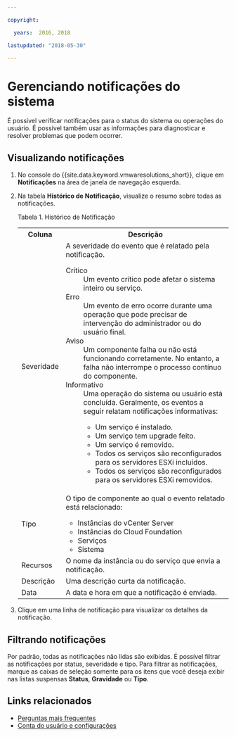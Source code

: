 ```yaml
---

copyright:

  years:  2016, 2018

lastupdated: "2018-05-30"

---
```


# Gerenciando notificações do sistema

É possível verificar notificações para o status do sistema ou operações do usuário. É possível também usar as informações para diagnosticar e resolver problemas que podem ocorrer.

## Visualizando notificações

1. No console do {{site.data.keyword.vmwaresolutions_short}}, clique em **Notificações** na área de janela de navegação esquerda.
2. Na tabela **Histórico de Notificação**, visualize o resumo sobre todas as notificações.

   Tabela 1. Histórico de Notificação

    <table>
      <tr>
        <th>Coluna</th>
        <th>Descrição</th>
      </tr>
      <tr>
        <td>Severidade</td>
        <td>A severidade do evento que é relatado pela notificação.
          <dl class="dl">
          <dt class="dt dlterm">Crítico</dt>
          <dd class="dd">Um evento crítico pode afetar o sistema inteiro ou serviço.</dd>
          <dt class="dt dlterm">Erro</dt>
          <dd class="dd">Um evento de erro ocorre durante uma operação que pode precisar de intervenção do administrador ou do usuário final.</dd>
          <dt class="dt dlterm">Aviso</dt>
          <dd class="dd">Um componente falha ou não está funcionando corretamente. No entanto, a falha não interrompe o processo contínuo do
       componente.</dd>
            <dt class="dt dlterm">Informativo</dt>
            <dd class="dd">Uma operação do sistema ou usuário está concluída. Geralmente, os eventos a seguir relatam notificações informativas:
              <ul class="ul">
                <li class="li">Um serviço é instalado.</li>
                <li class="li">Um serviço tem upgrade feito.</li>
                <li class="li">Um serviço é removido.</li>
                <li class="li">Todos os serviços são reconfigurados para os servidores ESXi incluídos.</li>
                <li class="li">Todos os serviços são reconfigurados para os servidores ESXi removidos.</li>
              </ul>
            </dd>
          </dl>
        </td>
       </tr>
       <tr>
         <td>Tipo</td>
         <td>O tipo de componente ao qual o evento relatado está relacionado:<ul><li>Instâncias do vCenter Server</li><li>Instâncias do Cloud Foundation</li><li>Serviços</li><li>Sistema</li></ul></td>
       </tr>
       <tr>
         <td>Recursos</td>
         <td>O nome da instância ou do serviço que envia a notificação.</td>
       </tr>
       <tr>
         <td>Descrição</td>
         <td>Uma descrição curta da notificação.</td>
       </tr>
       <tr>
         <td>Data</td>
         <td>A data e hora em que a notificação é enviada.</td>
       </tr>
    </table>                                       

3. Clique em uma linha de notificação para visualizar os detalhes da notificação.

## Filtrando notificações

Por padrão, todas as notificações não lidas são exibidas. É possível filtrar as notificações por status, severidade e tipo. Para filtrar as notificações, marque as caixas de seleção somente para os itens que você deseja exibir nas listas suspensas **Status**, **Gravidade** ou **Tipo**.

## Links relacionados

* [Perguntas mais frequentes](faq.html)
* [Conta do usuário e configurações](useraccount.html)
